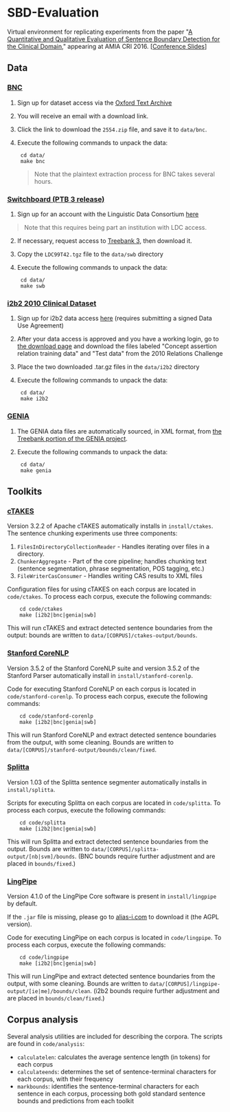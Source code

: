 # SBD-Evaluation
Virtual environment for replicating experiments from the paper "[A Quantitative and Qualitative Evaluation of Sentence Boundary Detection for the Clinical Domain](http://web.cse.ohio-state.edu/~griffisd/papers/2016-AMIA-CRI.pdf)," appearing at AMIA CRI 2016.  [[Conference Slides](http://web.cse.ohio-state.edu/~griffisd/presentations/2016-AMIA-CRI.pdf)]

## Data

### [BNC](http://www.natcorp.ox.ac.uk/)

1. Sign up for dataset access via the [Oxford Text Archive](http://ota.ox.ac.uk/scripts/download.php?otaid=2554)
2. You will receive an email with a download link.
3. Click the link to download the `2554.zip` file, and save it to `data/bnc`.
4. Execute the following commands to unpack the data:

        cd data/
        make bnc

   > Note that the plaintext extraction process for BNC takes several hours.

### [Switchboard (PTB 3 release)](https://catalog.ldc.upenn.edu/LDC99T42)

1. Sign up for an account with the Linguistic Data Consortium [here](https://catalog.ldc.upenn.edu/signup)
  > Note that this requires being part an institution with LDC access.
2. If necessary, request access to [Treebank 3](https://catalog.ldc.upenn.edu/LDC99T42), then download it.
3. Copy the `LDC99T42.tgz` file to the `data/swb` directory
4. Execute the following commands to unpack the data:

        cd data/
        make swb

### [i2b2 2010 Clinical Dataset](https://www.i2b2.org/NLP/Relations/)

1. Sign up for i2b2 data access [here](https://www.i2b2.org/NLP/DataSets/Register.php) (requires submitting a signed Data Use Agreement)
2. After your data access is approved and you have a working login, go to [the download page](https://www.i2b2.org/NLP/DataSets/Download.php) and download the files labeled "Concept assertion relation training data" and "Test data" from the 2010 Relations Challenge
3. Place the two downloaded .tar.gz files in the `data/i2b2` directory
4. Execute the following commands to unpack the data:

        cd data/
        make i2b2

### [GENIA](http://www.geniaproject.org/)

1. The GENIA data files are automatically sourced, in XML format, from [the Treebank portion of the GENIA project](http://www.geniaproject.org/genia-corpus/treebank).
2. Execute the following commands to unpack the data:

        cd data/
        make genia

## Toolkits

### [cTAKES](http://ctakes.apache.org/)

Version 3.2.2 of Apache cTAKES automatically installs in `install/ctakes`.  The sentence chunking experiments use three components:

1. `FilesInDirectoryCollectionReader` - Handles iterating over files in a directory.
2. `ChunkerAggregate` - Part of the core pipeline; handles chunking text (sentence segmentation, phrase segmentation, POS tagging, etc.)
3. `FileWriterCasConsumer` - Handles writing CAS results to XML files

Configuration files for using cTAKES on each corpus are located in `code/ctakes`.  To process each corpus, execute the following commands:

        cd code/ctakes
        make [i2b2|bnc|genia|swb]

This will run cTAKES and extract detected sentence boundaries from the output: bounds are written to `data/[CORPUS]/ctakes-output/bounds`.

### [Stanford CoreNLP](http://stanfordnlp.github.io/CoreNLP)

Version 3.5.2 of the Stanford CoreNLP suite and version 3.5.2 of the Stanford Parser automatically install in `install/stanford-corenlp`.

Code for executing Stanford CoreNLP on each corpus is located in `code/stanford-corenlp`.  To process each corpus, execute the following commands:
  
        cd code/stanford-corenlp
        make [i2b2|bnc|genia|swb]

This will run Stanford CoreNLP and extract detected sentence boundaries from the output, with some cleaning.  Bounds are written to `data/[CORPUS]/stanford-output/bounds/clean/fixed`.

### [Splitta](https://code.google.com/archive/p/splitta/)

Version 1.03 of the Splitta sentence segmenter automatically installs in `install/splitta`.

Scripts for executing Splitta on each corpus are located in `code/splitta`.  To process each corpus, execute the following commands:
  
        cd code/splitta
        make [i2b2|bnc|genia|swb]

This will run Splitta and extract detected sentence boundaries from the output.  Bounds are written to `data/[CORPUS]/splitta-output/[nb|svm]/bounds`.
(BNC bounds require further adjustment and are placed in `bounds/fixed`.)

### [LingPipe](http://alias-i.com/lingpipe)

Version 4.1.0 of the LingPipe Core software is present in `install/lingpipe` by default.

If the `.jar` file is missing, please go to [alias-i.com](http://alias-i.com/lingpipe/web/download.html) to download it (the AGPL version).

Code for executing LingPipe on each corpus is located in `code/lingpipe`.  To process each corpus, execute the following commands:
  
        cd code/lingpipe
        make [i2b2|bnc|genia|swb]

This will run LingPipe and extract detected sentence boundaries from the output, with some cleaning.  Bounds are written to `data/[CORPUS]/lingpipe-output/[ie|me]/bounds/clean`. (i2b2 bounds require further adjustment and are placed in `bounds/clean/fixed`.)


## Corpus analysis

Several analysis utilities are included for describing the corpora.  The scripts are found in `code/analysis`:

  - `calculatelen`: calculates the average sentence length (in tokens) for each corpus
  - `calculateends`: determines the set of sentence-terminal characters for each corpus, with their frequency
  - `markbounds`: identifies the sentence-terminal characters for each sentence in each corpus, processing both gold standard sentence bounds and predictions from each toolkit
